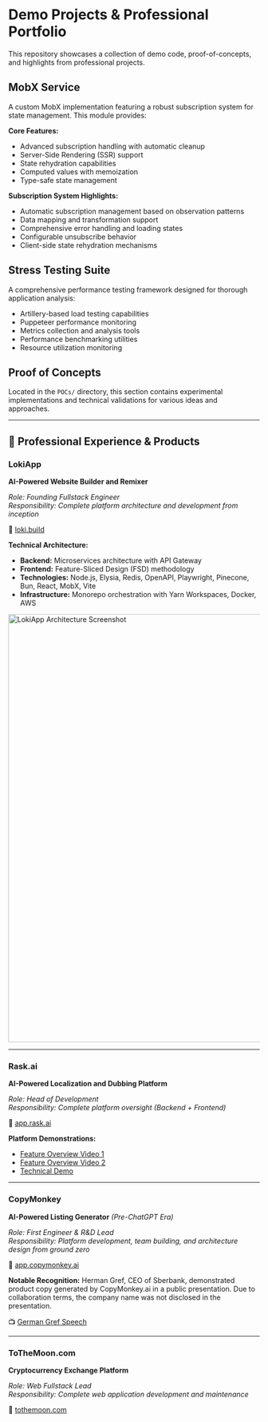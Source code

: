 # Demo Projects & Professional Portfolio

This repository showcases a collection of demo code, proof-of-concepts, and highlights from professional projects.

## MobX Service
A custom MobX implementation featuring a robust subscription system for state management. This module provides:

**Core Features:**
- Advanced subscription handling with automatic cleanup
- Server-Side Rendering (SSR) support
- State rehydration capabilities
- Computed values with memoization
- Type-safe state management

**Subscription System Highlights:**
- Automatic subscription management based on observation patterns
- Data mapping and transformation support
- Comprehensive error handling and loading states
- Configurable unsubscribe behavior
- Client-side state rehydration mechanisms

## Stress Testing Suite
A comprehensive performance testing framework designed for thorough application analysis:

- Artillery-based load testing capabilities
- Puppeteer performance monitoring
- Metrics collection and analysis tools
- Performance benchmarking utilities
- Resource utilization monitoring

## Proof of Concepts
Located in the `POCs/` directory, this section contains experimental implementations and technical validations for various ideas and approaches.

---

## 🚀 Professional Experience & Products

### LokiApp
**AI-Powered Website Builder and Remixer**

*Role: Founding Fullstack Engineer*  
*Responsibility: Complete platform architecture and development from inception*

🔗 [loki.build](https://www.loki.build/)

**Technical Architecture:**
- **Backend:** Microservices architecture with API Gateway
- **Frontend:** Feature-Sliced Design (FSD) methodology
- **Technologies:** Node.js, Elysia, Redis, OpenAPI, Playwright, Pinecone, Bun, React, MobX, Vite
- **Infrastructure:** Monorepo orchestration with Yarn Workspaces, Docker, AWS

<img width="1135" height="857" alt="LokiApp Architecture Screenshot" src="https://github.com/user-attachments/assets/cdad57bc-e0bc-4766-b0a6-70d27c8d28f8" />

---

### Rask.ai
**AI-Powered Localization and Dubbing Platform**

*Role: Head of Development*  
*Responsibility: Complete platform oversight (Backend + Frontend)*

🔗 [app.rask.ai](https://app.rask.ai/)

**Platform Demonstrations:**
- [Feature Overview Video 1](https://www.youtube.com/watch?v=NNUQEl0fq9k)
- [Feature Overview Video 2](https://www.youtube.com/watch?v=brUewaGWzyM)
- [Technical Demo](https://www.youtube.com/watch?v=1viNLRODRW8)

---

### CopyMonkey
**AI-Powered Listing Generator** *(Pre-ChatGPT Era)*

*Role: First Engineer & R&D Lead*  
*Responsibility: Platform development, team building, and architecture design from ground zero*

🔗 [app.copymonkey.ai](https://app.copymonkey.ai/)

**Notable Recognition:**
Herman Gref, CEO of Sberbank, demonstrated product copy generated by CopyMonkey.ai in a public presentation. Due to collaboration terms, the company name was not disclosed in the presentation.

📺 [German Gref Speech](https://www.youtube.com/watch?v=NIwCRJYpojM)

---

### ToTheMoon.com
**Cryptocurrency Exchange Platform**

*Role: Web Fullstack Lead*  
*Responsibility: Complete web application development and maintenance*

🔗 [tothemoon.com](https://tothemoon.com/)





